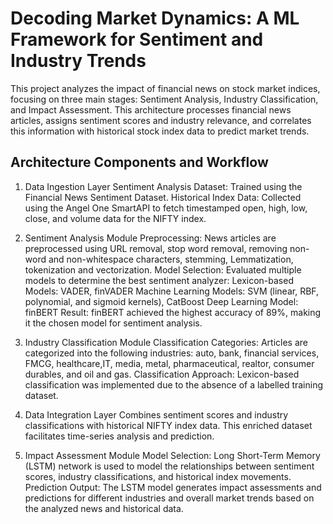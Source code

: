 # Decoding Market Dynamics: A ML Framework for Sentiment and Industry Trends

This project analyzes the impact of financial news on stock market indices, focusing on three main stages: Sentiment Analysis, Industry Classification, and Impact Assessment. This architecture processes financial news articles, assigns sentiment scores and industry relevance, and correlates this information with historical stock index data to predict market trends.

## Architecture Components and Workflow
1. Data Ingestion Layer
  Sentiment Analysis Dataset: Trained using the Financial News Sentiment Dataset.
  Historical Index Data: Collected using the Angel One SmartAPI to fetch timestamped open, high, low, close, and volume data for   the      NIFTY index.

2. Sentiment Analysis Module
  Preprocessing: News articles are preprocessed using URL removal, stop word removal, removing non-word and non-whitespace characters, 
  stemming, Lemmatization, tokenization and vectorization.
  Model Selection: Evaluated multiple models to determine the best sentiment analyzer:
  Lexicon-based Models: VADER, finVADER
  Machine Learning Models: SVM (linear, RBF, polynomial, and sigmoid kernels), CatBoost
  Deep Learning Model: finBERT
  Result: finBERT achieved the highest accuracy of 89%, making it the chosen model for sentiment analysis.

3. Industry Classification Module
  Classification Categories: Articles are categorized into the following industries: auto, bank, financial services, FMCG, healthcare,IT, media, metal, pharmaceutical, realtor, consumer durables, and oil and gas.
  Classification Approach: Lexicon-based classification was implemented due to the absence of a labelled training dataset.

4. Data Integration Layer
  Combines sentiment scores and industry classifications with historical NIFTY index data. This enriched dataset facilitates time-series    analysis and prediction.

5. Impact Assessment Module
  Model Selection: Long Short-Term Memory (LSTM) network is used to model the relationships between sentiment scores, industry              classifications, and historical index movements.
  Prediction Output: The LSTM model generates impact assessments and predictions for different industries and overall market trends based   on the analyzed news and historical data.
